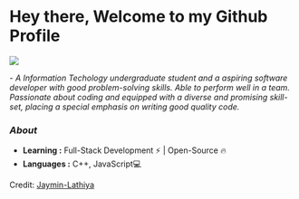 # Hey there, Welcome to my Github Profile

<img src="https://readme-typing-svg.herokuapp.com?font=Architects+Daughter&color=22EBF7&size=25&center=false&lines=hey!+its+Jaymin;"/>
 
 <p>- <i>A Information Techology undergraduate student and a aspiring software developer with good problem-solving skills. Able to perform well in a team. Passionate about coding and equipped with a diverse and promising skill-set, placing a special emphasis on writing good quality code. </i></p>


### <i>About</i>

-  **Learning :** Full-Stack Development :zap: | Open-Source :fire:	
-  **Languages :** C++, JavaScript💻

Credit: [Jaymin-Lathiya](https://github.com/Jaymin-Lathiya)

